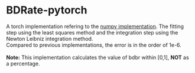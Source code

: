 # BDRate-pytorch

A torch implementation refering to the [numpy implementation](https://github.com/liyongjiandegithub/BDrate-scripts). The fitting step using the least squares method and the integration step using the Newton Leibniz integration method.<br>
Compared to previous implementations, the error is in the order of 1e-6.<br>
<br>
**Note:** This implementation calculates the value of bdbr within [0,1], **NOT** as a percentage.
